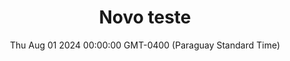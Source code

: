---
title: Novo teste
date: Thu Aug 01 2024 00:00:00 GMT-0400 (Paraguay Standard Time)
price: undefined
restaurant: undefined
year: undefined
country: undefined
rating_personal: undefined
description: undefined
images: [http://res.cloudinary.com/boloko/image/upload/v1724303498/furushow5/parmegianologo/6HJhvf7_-_Imgur_u9q93f.gif]
---